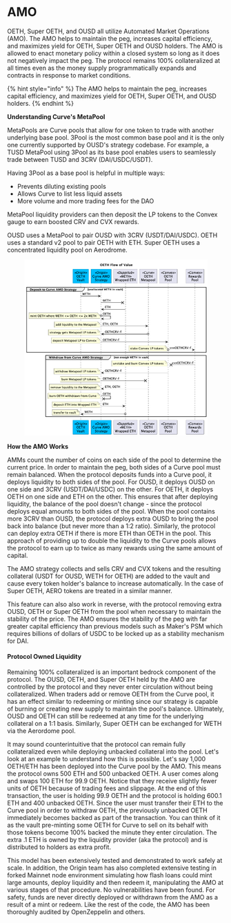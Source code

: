 # AMO

OETH, Super OETH, and OUSD all utilize Automated Market Operations (AMO). The AMO helps to maintain the peg, increases capital efficiency, and maximizes yield for OETH, Super OETH and OUSD holders. The AMO is allowed to enact monetary policy within a closed system so long as it does not negatively impact the peg. The protocol remains 100% collateralized at all times even as the money supply programmatically expands and contracts in response to market conditions.

{% hint style="info" %}
The AMO helps to maintain the peg, increases capital efficiency, and maximizes yield for OETH, Super OETH, and OUSD holders.&#x20;
{% endhint %}

**Understanding Curve's MetaPool**

MetaPools are Curve pools that allow for one token to trade with another underlying base pool. 3Pool is the most common base pool and it is the only one currently supported by OUSD's strategy codebase. For example, a TUSD MetaPool using 3Pool as its base pool enables users to seamlessly trade between TUSD and 3CRV (DAI/USDC/USDT).

Having 3Pool as a base pool is helpful in multiple ways:

* Prevents diluting existing pools
* Allows Curve to list less liquid assets
* More volume and more trading fees for the DAO

MetaPool liquidity providers can then deposit the LP tokens to the Convex gauge to earn boosted CRV and CVX rewards.

OUSD uses a MetaPool to pair OUSD with 3CRV (USDT/DAI/USDC). OETH uses a standard v2 pool to pair OETH with ETH. Super OETH uses a concentrated liquidity pool on Aerodrome.

<figure><img src="../../.gitbook/assets/amo.png" alt=""><figcaption></figcaption></figure>

**How the AMO Works**

AMMs count the number of coins on each side of the pool to determine the current price. In order to maintain the peg, both sides of a Curve pool must remain balanced. When the protocol deposits funds into a Curve pool, it deploys liquidity to both sides of the pool. For OUSD, it deploys OUSD on one side and 3CRV (USDT/DAI/USDC) on the other. For OETH, it deploys OETH on one side and ETH on the other. This ensures that after deploying liquidity, the balance of the pool doesn't change - since the protocol deploys equal amounts to both sides of the pool. When the pool contains more 3CRV than OUSD, the protocol deploys extra OUSD to bring the pool back into balance (but never more than a 1:2 ratio). Similarly, the protocol can deploy extra OETH if there is more ETH than OETH in the pool. This approach of providing up to double the liquidity to the Curve pools allows the protocol to earn up to twice as many rewards using the same amount of capital. &#x20;

The AMO strategy collects and sells CRV and CVX tokens and the resulting collateral (USDT for OUSD, WETH for OETH) are added to the vault and cause every token holder's balance to increase automatically. In the case of Super OETH, AERO tokens are treated in a similar manner.

This feature can also also work in reverse, with the protocol removing extra OUSD, OETH or Super OETH from the pool when necessary to maintain the stability of the price. The AMO ensures the stability of the peg with far greater capital efficiency than previous models such as Maker's PSM which requires billions of dollars of USDC to be locked up as a stability mechanism for DAI.

#### Protocol Owned Liquidity

Remaining 100% collateralized is an important bedrock component of the protocol. The OUSD, OETH, and Super OETH held by the AMO are controlled by the protocol and they never enter circulation without being collateralized. When traders add or remove OETH from the Curve pool, it has an effect similar to redeeming or minting since our strategy is capable of burning or creating new supply to maintain the pool's balance. Ultimately, OUSD and OETH can still be redeemed at any time for the underlying collateral on a 1:1 basis. Similarly, Super OETH can be exchanged for WETH via the Aerordome pool.

It may sound counterintuitive that the protocol can remain fully collateralized even while deploying unbacked collateral into the pool. Let's look at an example to understand how this is possible. Let's say 1,000 OETH/ETH has been deployed into the Curve pool by the AMO. This means the protocol owns 500 ETH and 500 unbacked OETH. A user comes along and swaps 100 ETH for 99.9 OETH. Notice that they receive slightly fewer units of OETH because of trading fees and slippage. At the end of this transaction, the user is holding 99.9 OETH and the protocol is holding 600.1 ETH and 400 unbacked OETH. Since the user must transfer their ETH to the Curve pool in order to withdraw OETH, the previously unbacked OETH immediately becomes backed as part of the transaction. You can think of it as the vault pre-minting some OETH for Curve to sell on its behalf with those tokens become 100% backed the minute they enter circulation. The extra .1 ETH is owned by the liquidity provider (aka the protocol) and is distributed to holders as extra profit.&#x20;

This model has been extensively tested and demonstrated to work safely at scale. In addition, the Origin team has also completed extensive testing in forked Mainnet node environment simulating how flash loans could mint large amounts, deploy liquidity and then redeem it, manipulating the AMO at various stages of that procedure. No vulnerabilities have been found. For safety, funds are never directly deployed or withdrawn from the AMO as a result of a mint or redeem. Like the rest of the code, the AMO has been thoroughly audited by OpenZeppelin and others.
